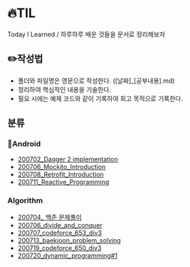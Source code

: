# 🔥TIL
Today I Learned / 하루하루 배운 것들을 문서로 정리해보자



## ✏️작성법

- 폴더와 파일명은 영문으로 작성한다. ([날짜]_[공부내용].md)
- 정리하여 핵심적인 내용을 기술한다.
- 필요 시에는 예제 코드와 같이 기록하여 회고 목적으로 기록한다.



## 분류

### 🍏Android

- [200702_Dagger 2 implementation](https://github.com/qufwnfahs/TIL/blob/master/Android/200702_dagger2_implementation.md)
- [200706_Mockito_Introduction](https://github.com/qufwnfahs/TIL/blob/master/Android/200706_mockito_introduction.md)
- [200708_Retrofit_Introduction](https://github.com/qufwnfahs/TIL/blob/master/Android/200708_Retrofit_Introduction.md)
- [200711_Reactive_Programming](https://github.com/qufwnfahs/TIL/blob/master/Android/200711_reactive_programming.md)


### Algorithm

- [200704_ 백준 문제풀이](https://github.com/qufwnfahs/TIL/blob/master/algorithm/200704_백준_문제풀이.md)
- [200706_divide_and_conquer](https://github.com/qufwnfahs/TIL/blob/master/algorithm/200706_divide_and_conquer.md)
- [200707_codeforce_653_div3](https://github.com/qufwnfahs/TIL/blob/master/algorithm/200707_codeforce_653_div3.md)
- [200713_baekjoon_problem_solving](https://github.com/qufwnfahs/TIL/blob/master/algorithm/200713_baekjoon_problem_solving.md)
- [200719_codeforce_650_div3](https://github.com/qufwnfahs/TIL/blob/master/algorithm/200719_codeforce_650_div3.md)
- [200720_dynamic_programming#1](https://github.com/qufwnfahs/TIL/blob/master/algorithm/200720_dynamic_programming%231.md)
